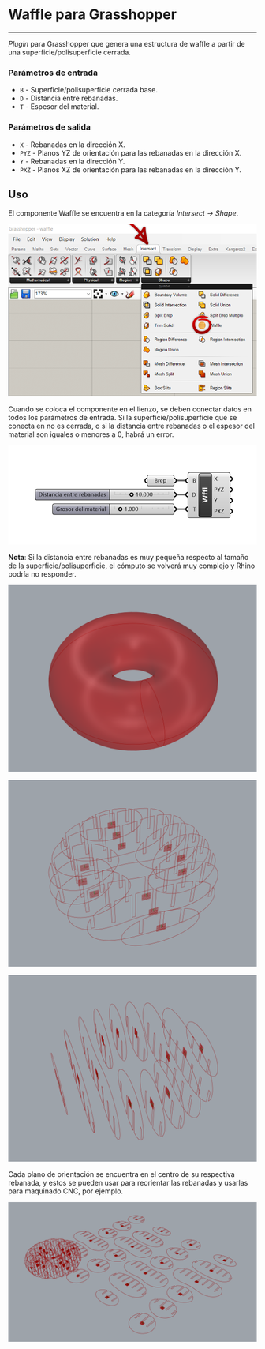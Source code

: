 # Waffle para Grasshopper #

---

*Plugin* para Grasshopper que genera una estructura de waffle a partir de una superficie/polisuperficie cerrada.

### Parámetros de entrada ###

+ `B` - Superficie/polisuperficie cerrada base.
+ `D` - Distancia entre rebanadas.
+ `T` - Espesor del material.

### Parámetros de salida ###

+ `X` - Rebanadas en la dirección X.
+ `PYZ` - Planos YZ de orientación para las rebanadas en la dirección X.
+ `Y` - Rebanadas en la dirección Y.
+ `PXZ` - Planos XZ de orientación para las rebanadas en la dirección Y.

## Uso ##

El componente Waffle se encuentra en la categoría *Intersect &rarr; Shape*.

![ubicacion](img/ubicacion.png "Ubicación del componente Waffle")

Cuando se coloca el componente en el lienzo, se deben conectar datos en todos los parámetros de entrada. Si la superficie/polisuperficie que se conecta en no es cerrada, o si la distancia entre rebanadas o el espesor del material son iguales o menores a 0, habrá un error.

![conexiones](img/waffle.png "Conexiones del componente Waffle")

**Nota**: Si la distancia entre rebanadas es muy pequeña respecto al tamaño de la superficie/polisuperficie, el cómputo se volverá muy complejo y Rhino podría no responder.

![brep](img/brep-original.png "Superficie original")

![rebanadas-x](img/brep-rebanadas-x.png "Rebanadas en la dirección X")

![rebanadas-y](img/brep-rebanadas-y.png "Rebanadas en la dirección Y")

Cada plano de orientación se encuentra en el centro de su respectiva rebanada, y estos se pueden usar para reorientar las rebanadas y usarlas para maquinado CNC, por ejemplo.

![brep](img/orientacion-rebanadas.png "Rebanadas reorientadas")